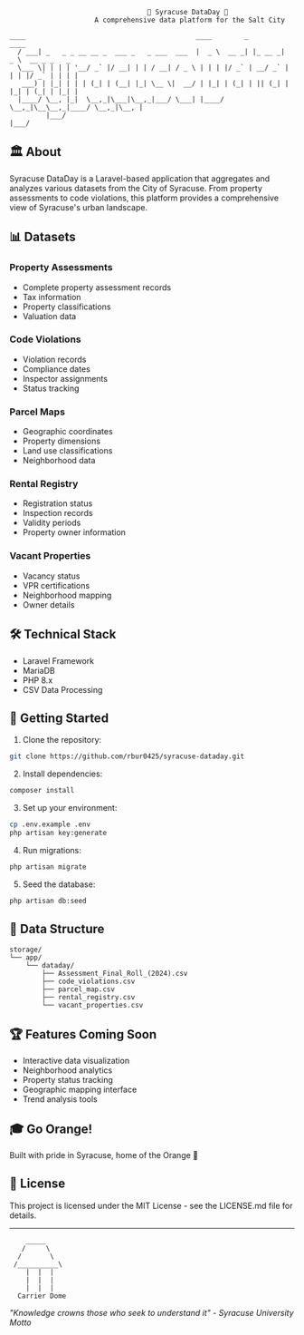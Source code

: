 ```
                                  🍊 Syracuse DataDay 🍊
                     A comprehensive data platform for the Salt City

```

```
____                                          ____        _        ____
  / ___| _   _ _ __ __ _  ___ _   _ ___  ___  |  _ \  __ _| |_ __ _|  _ \  __ _ _   _
  \___ \| | | | '__/ _` |/ __| | | / __| / _ \ | | | |/ _` | __/ _` | | | |/ _` | | | |
   ___) | |_| | | | (_| | (__| |_| \__ \|  __/ | |_| | (_| | || (_| | |_| | (_| | |_| |
  |____/ \__, |_|  \__,_|\___|\__,_|___/ \___| |____/ \__,_|\__\__,_|____/ \__,_|\__, |
         |___/                                                                      |___/
```

## 🏛️ About

Syracuse DataDay is a Laravel-based application that aggregates and analyzes various datasets from the City of Syracuse. From property assessments to code violations, this platform provides a comprehensive view of Syracuse's urban landscape.

## 📊 Datasets

### Property Assessments

-   Complete property assessment records
-   Tax information
-   Property classifications
-   Valuation data

### Code Violations

-   Violation records
-   Compliance dates
-   Inspector assignments
-   Status tracking

### Parcel Maps

-   Geographic coordinates
-   Property dimensions
-   Land use classifications
-   Neighborhood data

### Rental Registry

-   Registration status
-   Inspection records
-   Validity periods
-   Property owner information

### Vacant Properties

-   Vacancy status
-   VPR certifications
-   Neighborhood mapping
-   Owner details

## 🛠️ Technical Stack

-   Laravel Framework
-   MariaDB
-   PHP 8.x
-   CSV Data Processing

## 🚀 Getting Started

1. Clone the repository:

```bash
git clone https://github.com/rbur0425/syracuse-dataday.git
```

2. Install dependencies:

```bash
composer install
```

3. Set up your environment:

```bash
cp .env.example .env
php artisan key:generate
```

4. Run migrations:

```bash
php artisan migrate
```

5. Seed the database:

```bash
php artisan db:seed
```

## 📁 Data Structure

```
storage/
└── app/
    └── dataday/
        ├── Assessment_Final_Roll_(2024).csv
        ├── code_violations.csv
        ├── parcel_map.csv
        ├── rental_registry.csv
        └── vacant_properties.csv
```

## 🏆 Features Coming Soon

-   Interactive data visualization
-   Neighborhood analytics
-   Property status tracking
-   Geographic mapping interface
-   Trend analysis tools

## 🎓 Go Orange!

Built with pride in Syracuse, home of the Orange 🍊

## 📄 License

This project is licensed under the MIT License - see the LICENSE.md file for details.

---

```
    _____
   /     \
  /       \
 /__________\
    |  |  |
    |  |  |
    |  |  |
  Carrier Dome
```

_"Knowledge crowns those who seek to understand it" - Syracuse University Motto_
